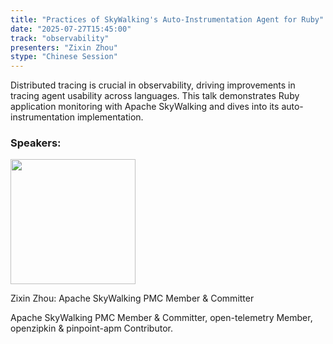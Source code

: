```yaml
---
title: "Practices of SkyWalking's Auto-Instrumentation Agent for Ruby"
date: "2025-07-27T15:45:00"
track: "observability"
presenters: "Zixin Zhou"
stype: "Chinese Session"
---
```


Distributed tracing is crucial in observability, driving improvements in tracing agent usability across languages. This talk demonstrates Ruby application monitoring with Apache SkyWalking and dives into its auto-instrumentation implementation.

### Speakers:


<img src="https://sessionize.com/image/e804-400o400o1-S7uzJdBLwNehbXvexSNvbV.jpg" width="200" /><br/>

Zixin Zhou: Apache SkyWalking PMC Member & Committer

Apache SkyWalking PMC Member & Committer, open-telemetry Member, openzipkin & pinpoint-apm Contributor.
